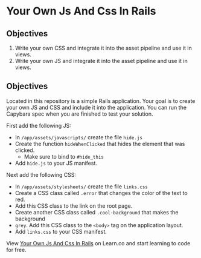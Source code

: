# Your Own Js And Css In Rails

## Objectives

1. Write your own CSS and integrate it into the asset pipeline and use it in views.
2. Write your own JS and integrate it into the asset pipeline and use it in views.

## Objectives
Located in this repository is a simple Rails application. Your goal is to create your own JS and CSS and include it into the application. You can run the Capybara spec when you are finished to test your solution.

First add the following JS:

- In `/app/assets/javascripts/` create the file `hide.js`
- Create the function `hideWhenClicked` that hides the element that was clicked.
  - Make sure to bind to `#hide_this`
- Add `hide.js` to your JS manifest.

Next add the following CSS:

- In `/app/assets/stylesheets/` create the file `links.css`
- Create a CSS class called `.error` that changes the color of the text to red. 
- Add this CSS class to the link on the root page.
- Create another CSS class called `.cool-background` that makes the background 
- `grey`. Add this CSS class to the `<body>` tag on the application layout.
- Add `links.css` to your CSS manifest.

<p data-visibility='hidden'>View <a href='https://learn.co/lessons/your-own-js-and-css-in-rails' title='Your Own Js And Css In Rails'>Your Own Js And Css In Rails</a> on Learn.co and start learning to code for free.</p>
